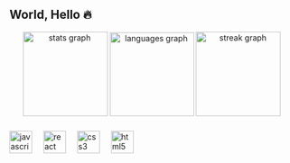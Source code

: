 ## World, Hello 🔥

<div align="center">
  <img src="https://github-readme-stats.vercel.app/api?username=Bravudo&hide_title=true&hide_rank=false&show_icons=false&include_all_commits=true&count_private=true&disable_animations=false&theme=algolia&locale=en&hide_border=true&order=1" height="150" alt="stats graph"  />
  <img src="https://github-readme-stats.vercel.app/api/top-langs?username=Bravudo&locale=en&hide_title=false&layout=compact&card_width=320&langs_count=5&theme=algolia&hide_border=true&order=2" height="149" alt="languages graph"  />
  <img src="https://streak-stats.demolab.com?user=Bravudo&locale=en&mode=weekly&theme=algolia&hide_border=true&border_radius=5&order=3" height="150" alt="streak graph"  />
</div>

###

<div align="left">
  <img src="https://cdn.jsdelivr.net/gh/devicons/devicon/icons/javascript/javascript-plain.svg" height="40" alt="javascript logo"  />
  <img width="12" />
  <img src="https://cdn.jsdelivr.net/gh/devicons/devicon/icons/react/react-original.svg" height="40" alt="react logo"  />
  <img width="12" />
  <img src="https://cdn.jsdelivr.net/gh/devicons/devicon/icons/css3/css3-plain.svg" height="40" alt="css3 logo"  />
  <img width="12" />
  <img src="https://cdn.jsdelivr.net/gh/devicons/devicon/icons/html5/html5-plain.svg" height="40" alt="html5 logo"  />
</div>

###
